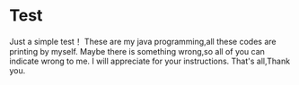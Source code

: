 # Test
Just a simple test！
These are my java programming,all these codes are printing by myself.
Maybe there is something wrong,so all of you can indicate wrong to me.
I will appreciate for your instructions.
That's all,Thank you.
